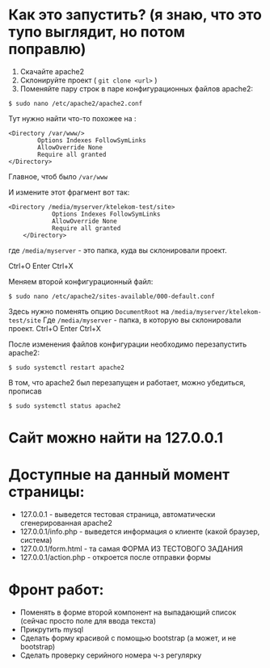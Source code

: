 # Как это запустить? (я знаю, что это тупо выглядит, но потом поправлю)

1. Скачайте apache2
2. Склонируйте проект ( `git clone <url>` )
3. Поменяйте пару строк в паре конфигурационных файлов apache2:

```
$ sudo nano /etc/apache2/apache2.conf
```
Тут нужно найти что-то похожее на :
```
<Directory /var/www/>
        Options Indexes FollowSymLinks
        AllowOverride None
        Require all granted
</Directory>
```
Главное, чтоб было `/var/www`

И измените этот фрагмент вот так:
```
<Directory /media/myserver/ktelekom-test/site>
            Options Indexes FollowSymLinks
            AllowOverride None
            Require all granted
    </Directory>
```
где `/media/myserver` - это папка, куда вы склонировали проект.

Ctrl+O Enter Ctrl+X

Меняем второй конфигурационный файл:

```
$ sudo nano /etc/apache2/sites-available/000-default.conf
```
Здесь нужно поменять опцию `DocumentRoot` на `/media/myserver/ktelekom-test/site`
Где `/media/myserver` - папка, в которую вы склонировали проект.
Ctrl+O Enter Ctrl+X

После изменения файлов конфигурации необходимо перезапустить apache2:
```
$ sudo systemctl restart apache2
```

В том, что apache2 был перезапущен и работает, можно убедиться, прописав
```
$ sudo systemctl status apache2
```

# Сайт можно найти на 127.0.0.1

# Доступные на данный момент страницы:
* 127.0.0.1 - выведется тестовая страница, автоматически сгенерированная apache2
* 127.0.0.1/info.php - выведется информация о клиенте (какой браузер, система)
* 127.0.0.1/form.html - та самая ФОРМА ИЗ ТЕСТОВОГО ЗАДАНИЯ
* 127.0.0.1/action.php - откроется после отправки формы

# Фронт работ:
* Поменять в форме второй компонент на выпадающий список (сейчас просто поле для ввода текста)
* Прикрутить mysql
* Сделать форму красивой с помощью bootstrap (а может, и не bootstrap)
* Сделать проверку серийного номера ч-з регулярку
